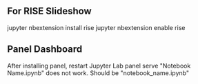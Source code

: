 ## For RISE Slideshow

jupyter nbextension install rise
jupyter nbextension enable rise


## Panel Dashboard

After installing panel, restart Jupyter Lab
panel serve "Notebook Name.ipynb" does not work. Should be "notebook_name.ipynb"

